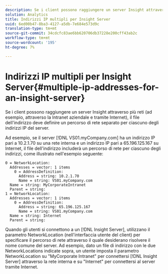 ```yaml
---
description: Se i client possono raggiungere un server Insight attraverso più reti (ad esempio, attraverso la Intranet aziendale e tramite Internet), il file dell'indirizzo deve definire un percorso di rete separato per ciascuno degli indirizzi IP del server.
solution: Analytics
title: Indirizzi IP multipli per Insight Server
uuid: 6ed00b47-8ba3-4127-a5db-7e684e573d9c
translation-type: tm+mt
source-git-commit: 34cdcfc83ae6bb620706db37228e200cff43ab2c
workflow-type: tm+mt
source-wordcount: '195'
ht-degree: 7%

---
```



# Indirizzi IP multipli per Insight Server{#multiple-ip-addresses-for-an-insight-server}

Se i client possono raggiungere un server Insight attraverso più reti (ad esempio, attraverso la Intranet aziendale e tramite Internet), il file dell&#39;indirizzo deve definire un percorso di rete separato per ciascuno degli indirizzi IP del server.

Ad esempio, se il server [!DNL VS01.myCompany.com] ha un indirizzo IP pari a 10.2.1.70 su una rete interna e un indirizzo IP pari a 65.196.125.167 su Internet, il file dell&#39;indirizzo includerà un percorso di rete per ciascuno degli indirizzi, come illustrato nell&#39;esempio seguente:

```
0 = NetworkLocation: 
  Addresses = vector: 1 items
    0 = AddressDefinition: 
      Address = string: 10.2.1.70
      Name = string: VS01.myCompany.com
  Name = string: MyCorporateIntranet
  Parent = string: 
1 = NetworkLocation: 
  Addresses = vector: 1 items
    0 = AddressDefinition: 
      Address = string: 65.196.125.167
      Name = string: VS01.myCompany.com
  Name = string: Internet
  Parent = string:
```

Quando gli utenti si connettono a un [!DNL Insight Server], utilizzano il parametro NetworkLocation (nell&#39;interfaccia utente del client) per specificare il percorso di rete attraverso il quale desiderano risolvere il nome comune del server. Ad esempio, dato un file di indirizzo con le due NetworkLocations indicate sopra, un utente imposta il parametro NetworkLocation su &quot;MyCorporate Intranet&quot; per connettersi [!DNL Insight Server] attraverso la rete interna e su &quot;Internet&quot; per connettersi al server tramite Internet.
